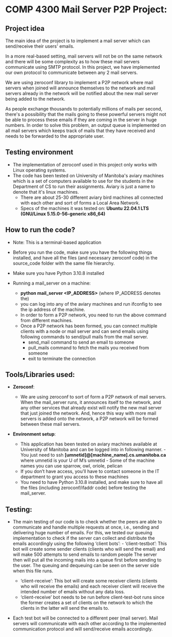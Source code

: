 # COMP 4300 Mail Server P2P Project:

## Project idea
The main idea of the project is to implement a mail server which can send/receive their users' emails.

In a more real-based setting, mail servers will not be on the same network and there will be some complexity as to how these mail servers communicate using SMTP protocol. In this project, we have implemented our own protocol to communicate between any 2 mail servers.

We are using zeroconf library to implement a P2P network where
mail servers when joined will announce themselves to the network and mail servers already in the network will be notified about the new mail server being added to the network.

As people exchange thousands to potentially millions of mails per second, there's a possibility that the mails going to these powerful servers might not be able to process these emails if they are coming in the server in huge numbers. In order to solve this problem, an output queue is implemented on all mail servers which keeps track of mails that they have received and needs to be forwarded to the appropriate user.


## Testing environment
 - The implementation of zeroconf used in this project only works with Linux operating systems. 
 - The code has been tested on University of Manitoba's aviary machines which is a set of computers available to use for the students in the Department of CS to run their assignments. Aviary is just a name to denote that it's linux machines.
    - There are about 25-30 different aviary bird machines all connected with each other and sort of forms a Local Area Network. 
    - Specs of the machines it was tested on: **Ubuntu 22.04.1 LTS (GNU/Linux 5.15.0-56-generic x86_64)**

## How to run the code?
 - Note: This is a terminal-based application
 - Before you run the code, make sure you have the following things installed, and have all the files (and necessary zeroconf code) in the source_code folder with the same file hierarchy.

- Make sure you have Python 3.10.8 installed

- Running a mail_server on a machine:
     - **python mail_server <IP_ADDRESS>** (where IP_ADDRESS denotes the) 
     - you can log into any of the aviary machines and run ifconfig to see the ip address of the machine.
     - In order to form a P2P network, you need to run the above command from different machines.
     - Once a P2P network has been formed, you can connect multiple clients with a node or mail server and can send emails using following commands to send/pull mails from the mail server.
       - send_mail command to send an email to someone
	    - pull_mails command to fetch the mails you received from someone
       - exit to terminate the connection


## Tools/Libraries used:
  - **Zeroconf**:
   
     - We are using zeroconf to sort of form a P2P network of mail servers. When the mail_server runs, it announces itself to the network, and any other services that already exist will notify the new mail server that just joined the network. And, hence this way with more mail servers is added onto the network, a P2P network will be formed between these mail servers.
     
     
  - **Environment setup**:
      -	This application has been tested on aviary machines available at University of Manitoba and can be logged into in following manner.
  	        - You just need to ssh **[umnetid]@[machine_name].cs.umanitoba.ca** where umnetid is your U of M’s umnetid
                 - Some of the machine names you can use sparrow, owl, oriole, pelican
      - If you don’t have access, you’ll have to contact someone in the IT department to grant you access to these machines
      - You need to have Python 3.10.8 installed, and make sure to have all the files (including zeroconf/ifaddr code) before testing the mail_server. 

## Testing:
  - The main testing of our code is to check whether the peers are able to communicate and handle multiple requests at once, i.e., sending and delivering huge number of emails. For this, we tested our queuing implementation to check if the server can collect and distribute the emails accordingly using the following ‘client bots’:        - ‘client-testbot’: This bot will create some sender clients (clients who will send the email) and will make 500 attempts to send emails to random people The server then will put all the incoming mails into a queue first before sending to the user. The queuing and dequeuing can be seen on the server side when this file runs.
     - ‘client-receive’: This bot will create some receiver clients (clients who will receive the emails) and each receiver client will receive the intended number of emails without any data loss.
     - ‘client-receive’ bot needs to be run before client-test-bot runs since the former creates a set of clients on the network to which the clients in the latter will send the emails to.
     
     
 - Each test bot will be connected to a different peer (mail server). Mail servers will communicate with each other according to the implemented communication protocol and will send/receive emails accordingly.
